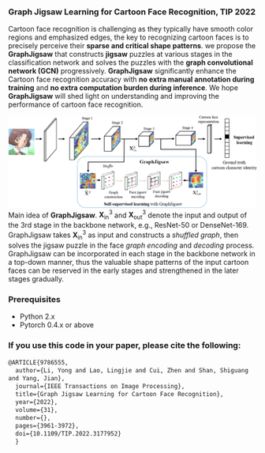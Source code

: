 ### Graph Jigsaw Learning for Cartoon Face Recognition, TIP 2022 

Cartoon face recognition is challenging as they typically have smooth color regions and emphasized edges, the key to recognizing cartoon faces is to precisely perceive their **sparse and critical shape patterns**. we propose the **GraphJigsaw** that constructs **jigsaw** puzzles at various stages in the classification network and solves the puzzles with the **graph convolutional network (GCN)** progressively.  **GraphJigsaw** significantly enhance the Cartoon face recognition accuracy with **no extra manual annotation during training** and **no extra computation burden during inference**.  We hope **GraphJigsaw** will shed light on understanding and improving the performance of cartoon face recognition.



![](figure2.jpg)
Main idea of **GraphJigsaw**. 
$\mathbf{X}^3_{\text{in}}$  and  $\mathbf{X}^3_{\text{out}}$ denote the input and output of the 3rd stage in the backbone network, e.g., ResNet-50 or DenseNet-169. GraphJigsaw takes $\mathbf{X}^3_{\text{in}}$ as input and constructs a *shuffled graph*, then solves the jigsaw puzzle in the face *graph encoding* and *decoding*  process. GraphJigsaw can be incorporated in each stage in the backbone network in a top-down manner, thus the valuable shape patterns of the input cartoon faces can be reserved in the early stages and strengthened in the later stages gradually.



### Prerequisites
- Python 2.x
- Pytorch 0.4.x or above



### If you use this code in your paper, please cite the following:
```
@ARTICLE{9786555,
  author={Li, Yong and Lao, Lingjie and Cui, Zhen and Shan, Shiguang and Yang, Jian},
  journal={IEEE Transactions on Image Processing}, 
  title={Graph Jigsaw Learning for Cartoon Face Recognition}, 
  year={2022},
  volume={31},
  number={},
  pages={3961-3972},
  doi={10.1109/TIP.2022.3177952}
  }
```

